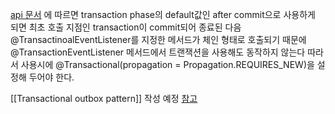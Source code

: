 [api 문서](https://docs.spring.io/spring-framework/docs/current/javadoc-api/org/springframework/transaction/event/TransactionPhase.html) 에 따르면 transaction phase의 default값인 after commit으로 사용하게 되면
최초 호출 지점인 transaction이 commit되어 종료된 다음 @TransactinoalEventListener를 지정한 메서드가 체인 형태로 호출되기 때문에
@TransactionEventListener 메서드에서 트랜잭션을 사용해도 동작하지 않는다 따라서 사용시에 @Transactional(propagation = Propagation.REQUIRES_NEW)을 설정해 두어야 한다.

[[Transactional outbox pattern]] 작성 예정
[참고](https://findstar.pe.kr/2022/09/17/points-to-consider-when-using-the-Spring-Events-feature/)
